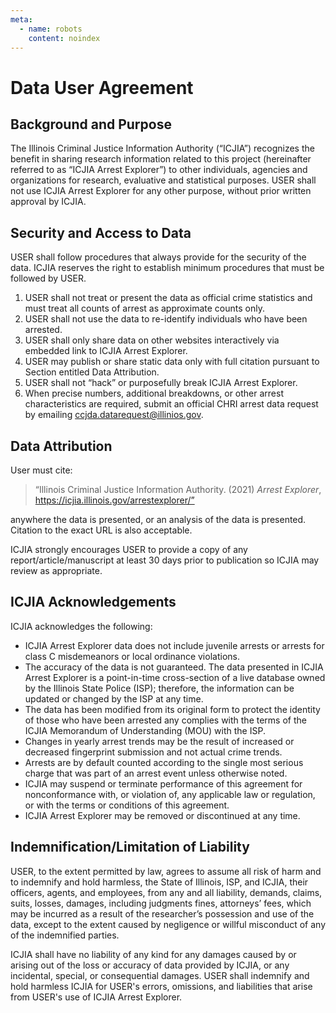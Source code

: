 ```yaml
---
meta:
  - name: robots
    content: noindex
---
```


# Data User Agreement

## Background and Purpose

The Illinois Criminal Justice Information Authority (“ICJIA”) recognizes the benefit in sharing research information related to this project (hereinafter referred to as “ICJIA Arrest Explorer”) to other individuals, agencies and organizations for research, evaluative and statistical purposes. USER shall not use ICJIA Arrest Explorer for any other purpose, without prior written approval by ICJIA.

## Security and Access to Data

USER shall follow procedures that always provide for the security of the data. ICJIA reserves the right to establish minimum procedures that must be followed by USER.

1. USER shall not treat or present the data as official crime statistics and must treat all counts of arrest as approximate counts only.
2. USER shall not use the data to re-identify individuals who have been arrested.
3. USER shall only share data on other websites interactively via embedded link to ICJIA Arrest Explorer.
4. USER may publish or share static data only with full citation pursuant to Section entitled Data Attribution.
5. USER shall not “hack” or purposefully break ICJIA Arrest Explorer.
6. When precise numbers, additional breakdowns, or other arrest characteristics are required, submit an official CHRI arrest data request by emailing ccjda.datarequest@illinios.gov.

## Data Attribution

User must cite:

> “Illinois Criminal Justice Information Authority. (2021)
> _Arrest Explorer_, https://icjia.illinois.gov/arrestexplorer/”

anywhere the data is presented, or an analysis of the data is presented. Citation to the exact URL is also acceptable.

ICJIA strongly encourages USER to provide a copy of any report/article/manuscript at least 30 days prior to publication so ICJIA may review as appropriate.

## ICJIA Acknowledgements

ICJIA acknowledges the following:

- ICJIA Arrest Explorer data does not include juvenile arrests or arrests for class C misdemeanors or local ordinance violations.
- The accuracy of the data is not guaranteed. The data presented in ICJIA Arrest Explorer is a point-in-time cross-section of a live database owned by the Illinois State Police (ISP); therefore, the information can be updated or changed by the ISP at any time.
- The data has been modified from its original form to protect the identity of those who have been arrested any complies with the terms of the ICJIA Memorandum of Understanding (MOU) with the ISP.
- Changes in yearly arrest trends may be the result of increased or decreased fingerprint submission and not actual crime trends.
- Arrests are by default counted according to the single most serious charge that was part of an arrest event unless otherwise noted.
- ICJIA may suspend or terminate performance of this agreement for nonconformance with, or violation of, any applicable law or regulation, or with the terms or conditions of this agreement.
- ICJIA Arrest Explorer may be removed or discontinued at any time.

## Indemnification/Limitation of Liability

USER, to the extent permitted by law, agrees to assume all risk of harm and to indemnify and hold harmless, the State of Illinois, ISP, and ICJIA, their officers, agents, and employees, from any and all liability, demands, claims, suits, losses, damages, including judgments fines, attorneys’ fees, which may be incurred as a result of the researcher’s possession and use of the data, except to the extent caused by negligence or willful misconduct of any of the indemnified parties.

ICJIA shall have no liability of any kind for any damages caused by or arising out of the loss or accuracy of data provided by ICJIA, or any incidental, special, or consequential damages. USER shall indemnify and hold harmless ICJIA for USER's errors, omissions, and liabilities that arise from USER's use of ICJIA Arrest Explorer.

<FundingStatement />
